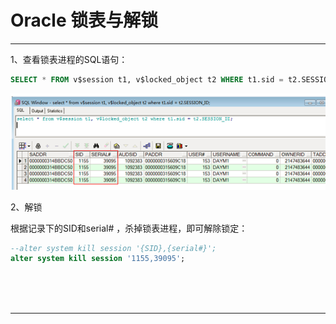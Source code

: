 # Oracle 锁表与解锁

---

1、查看锁表进程的SQL语句：

~~~sql
SELECT * FROM v$session t1, v$locked_object t2 WHERE t1.sid = t2.SESSION_ID; 
~~~

![img](images/635333-20180523171940729-222622774.png)

2、解锁

根据记录下的SID和serial# ，杀掉锁表进程，即可解除锁定：

~~~sql
--alter system kill session '{SID},{serial#}';
alter system kill session '1155,39095';
~~~



<br/><br/><br/>

---

